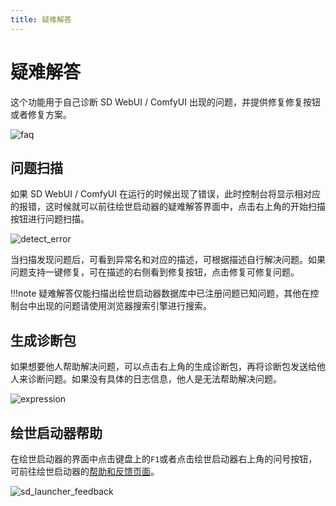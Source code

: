 ```yaml
---
title: 疑难解答
---
```

# 疑难解答
这个功能用于自己诊断 SD WebUI / ComfyUI 出现的问题，并提供修复修复按钮或者修复方案。

![faq](../../assets/images/sd_launcher/faq/faq.jpg)

## 问题扫描
如果 SD WebUI / ComfyUI 在运行的时候出现了错误，此时控制台将显示相对应的报错，这时候就可以前往绘世启动器的疑难解答界面中，点击右上角的开始扫描按钮进行问题扫描。

![detect_error](../../assets/images/sd_launcher/faq/detect_error.jpg)

当扫描发现问题后，可看到异常名和对应的描述，可根据描述自行解决问题。如果问题支持一键修复，可在描述的右侧看到修复按钮，点击修复可修复问题。

!!!note
    疑难解答仅能扫描出绘世启动器数据库中已注册问题已知问题，其他在控制台中出现的问题请使用浏览器搜索引擎进行搜索。

## 生成诊断包
如果想要他人帮助解决问题，可以点击右上角的生成诊断包，再将诊断包发送给他人来诊断问题。如果没有具体的日志信息，他人是无法帮助解决问题。

![expression](../../assets/images/sd_launcher/faq/expression.jpg)

## 绘世启动器帮助
在绘世启动器的界面中点击键盘上的`F1`或者点击绘世启动器右上角的问号按钮，可前往绘世启动器的[帮助和反馈页面](https://support.qq.com/product/488228)。

![sd_launcher_feedback](../../assets/images/sd_launcher/faq/sd_launcher_feedback.jpg)